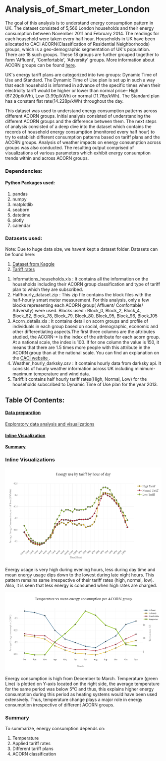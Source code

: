 # Analysis_of_Smart_meter_London
<p> The goal of this analysis is to understand energy consumption pattern in UK. The dataset consisted of 5,566 London households and their energy consumption between November 2011 and February 2014. The readings for each household were taken every half hour. Households in UK have been allocated to CACI ACORN(Classification of Residential Neighborhoods) groups, which is a geo-demographic segmentation of UK's population. There are 18 such groups. These 18 groups are further grouped together to form 'Affluent', 'Comfortable', 'Adversity' groups. More information about ACORN groups can be found <a href="https://acorn.caci.co.uk/what-is-acorn">here</a>.</p>
	
<p>UK's energy tariff plans are categorized into two groups: Dynamic Time of Use and Standard. The Dynamic Time of Use plan is set up in such a way that each household is informed in advance of the specific times when their electricity tariff would be higher or lower than normal price– High (67.20p/kWh), Low (3.99p/kWh) or normal (11.76p/kWh). The Standard plan has a constant flat rate(14.228p/kWh) throughout the day. </p>

<p>This dataset was used to understand energy consumption patterns across different ACORN groups. Initial analysis consisted of understanding the different ACORN groups and the difference between them. The next steps of analysis consisted of a deep dive into the dataset which contains the records of household energy consumption (monitored every half hour) to try to establish different consumption patterns based on tariff plans and the ACORN groups. Analysis of weather impacts on energy consumption across groups was also conducted. The resulting output comprised of visualizations of various parameters which exhibit energy consumption trends  within and across ACORN groups.</p>

### Dependencies:

#### Python Packages used:
<ol>
	<li>pandas</li>
	<li>numpy </li>
	<li>matplotlib</li>
	<li>seaborn </li>	
	<li>datetime </li>
	<li>plotly</li>
	<li>calendar</li>
</ol>

### Datasets used:
<p> Note: Due to huge data size, we havent kept a dataset folder. Datasets can be found here:
<ol><li><a href="https://www.kaggle.com/jeanmidev/smart-meters-in-london">Dataset from Kaggle</a></li>
<li><a href="https://data.london.gov.uk/dataset/smartmeter-energy-use-data-in-london-households"> Tariff rates</a></li></ol>


<ol type="decimal">
<li>Informations_households.xls : It contains all the information on the households including their ACORN group classification and type of tariff plan to which they are subscribed.</li>

<li>Halfhourly_dataset.zip : This zip file contains the block files with the half-hourly smart meter measurement. For this analysis, only a few blocks representing each ACORN group( Affluent/ Comfortable/ Adversity) were used.
Blocks used : Block_0, Block_2, Block_4, Block_62, Block_78, Block_79, Block_80, Block_95, Block_96, Block_105</li>

<li>Acorn_details.xls : It contains detail on acorn groups and profile of individuals in each group based on social, demographic, economic and other differentiating aspects.The first three columns are the attributes studied, the ACORN-* is the index of the attribute for each acorn group. At a national scale, the index is 100. If for one column the value is 150, it means that there are 1.5 times more people with this attribute in the ACORN group than at the national scale. You can find an explanation on the <a href="https://acorn.caci.co.uk/what-is-acorn">CACI website </a>.</li>

<li>Weather_hourly_darksky.csv : It contains hourly data from darksky api. It consists of hourly weather information across UK including minimum-maximum temperature and wind data.</li>

<li>Tariff:It contains half hourly tariff rates(High, Normal, Low) for the households subscribed to Dynamic Time of Use plan for the year 2013.</li>
</ol>



## Table Of Contents:


#### <a href="http://nbviewer.jupyter.org/github/Sunanda1/Analysis_of_Smart_meter_London/blob/master/Jupyter_notebooks/Smart_meter_london_data_preparation.ipynb">Data preparation</a>

####  
<a href="https://github.com/swarsabnis/Smart_meter_London/blob/master/Jupyter_Notebooks/Smart_meter_london_visualizations.ipynb">Exploratory data analysis and visualizations</a>

#### [Inline Visualization](#viz-anchor)

#### [Summary](#summary-anchor)



### <a id='viz-anchor'></a>Inline Visualizations

![image8](https://github.com/swarsabnis/Analysis_of_Smart_meter_London/blob/master/Images/image8.png)

<p>Energy usage is very high during evening hours, less during day time and mean energy usage dips down to the lowest during late night hours. This pattern remains same irrespective of their tariff rates (high, normal, low). Also, it is seen that less energy is consumed when high rates are charged.</p>


![weather](https://github.com/swarsabnis/Analysis_of_Smart_meter_London/blob/master/Images/Weather.png)
<p>Energy consumption is high from December to March. Temperature (green Line) is plotted on Y-axis located on the right side, the average temperature for the same period was below 5°C and thus, this explains higher energy consumption during this period as heating systems would have been used extensively. Thus, temperature change plays a major role in energy consumption irrespective of different ACORN groups.</p>



### <a id='summary-anchor'></a>Summary

<p> To summarize, energy consumption depends on:
<ol>
	<li>Temperature</li>
	<li>Applied tariff rates</li> 
	<li>Different tariff plans</li>
	<li>ACORN classification</li></ol>
</p>
